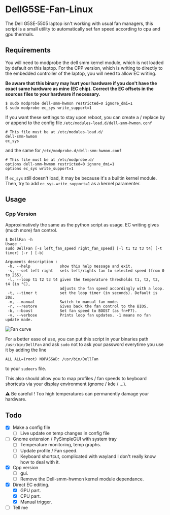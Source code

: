 # DellG5SE-Fan-Linux
The Dell G5SE-5505 laptop isn't working with usual fan managers, this script is a small utility to automatically set fan speed according to cpu and gpu thermals.
## Requirements
You will need to modprobe the dell smm kernel module, which is not loaded by default on this laptop. For the CPP version, which is writing to directly to the embedded controller of the laptop, you will need to allow EC writing.

**Be aware that this binary may hurt your hardware if you don't have the exact same hardware as mine (EC chip). Correct the EC offsets in the sources files to your hardware if necessary.**

```shell
$ sudo modprobe dell-smm-hwmon restricted=0 ignore_dmi=1
$ sudo modprobe ec_sys write_support=1 
```
If you want these settings to stay upon reboot, you can create a / replace by or append to the config file  `/etc/modules-load.d/dell-smm-hwmon.conf` 
```shell
# This file must be at /etc/modules-load.d/
dell-smm-hwmon
ec_sys
```
and the same for `/etc/modprobe.d/dell-smm-hwmon.conf` 
```shell
# This file must be at /etc/modprobe.d/
options dell-smm-hwmon restricted=0 ignore_dmi=1
options ec_sys write_support=1
```
If `ec_sys` still doesn't load, it may be because it's a builtin kernel module. Then, try to add `ec_sys.write_support=1` as a kernel paramenter. 

## Usage

### Cpp Version
Approximatively the same as the python script as usage. EC writing gives (much more) fan control.
```shell
$ DellFan -h
Usage :
sudo DellFan [-s left_fan_speed right_fan_speed] [-l t1 t2 t3 t4] [-t timer] [-r ] [-b]

Arguments description :
 -h, --help             show this help message and exit.
 -s, --set left right   sets left/rights fan to selected speed (from 0 to 255).
 -l, --loop t1 t2 t3 t4 given the temperature thresholds t1, t2, t3, t4 (in °C),
                        adjusts the fan speed accordingly with a loop.
 -t, --timer t          set the loop timer (in seconds). Default is 20s.
 -m, --manual           Switch to manual fan mode.
 -r, --restore          Gives back the fan control to the BIOS.
 -b, --boost            Set fan speed to BOOST (as fn+F7).
 -v, --verbose          Prints loop fan updates. -1 means no fan update made.

```
![Fan curve](https://raw.githubusercontent.com/DavidLapous/DellG5SE-Fan-Linux/main/fan_curve.svg)

For a better ease of use, you can put this script in your binaries path `/usr/bin/DellFan` and ask `sudo` not to ask your password everytime you use it by adding the line
```
ALL ALL=(root) NOPASSWD: /usr/bin/DellFan
```
to your `sudoers` file.

This also should allow you to map profiles / fan speeds to keyboard shortcuts via your display environment (gnome / kde / ...).

:warning: Be careful ! Too high temperatures can permanently damage your hardware.

## Todo
- [x] Make a config file
  - [ ] Live update on temp changes in config file
- [ ] Gnome extension / PySimpleGUI with system tray 
  - [ ] Temperature monitoring, temp graphs.
  - [ ] Update profile / Fan speed.
  - [ ] Keyboard shortcut, complicated with wayland I don't really know how to deal with it.
- [x] Cpp version 
  - [ ] gui.
  - [ ] Remove the Dell-smm-hwmon kernel module dependance.
- [x] Direct EC editing.
  - [x] GPU part.
  - [x] CPU part.
  - [x] Manual trigger. 
- [ ] Tell me 
